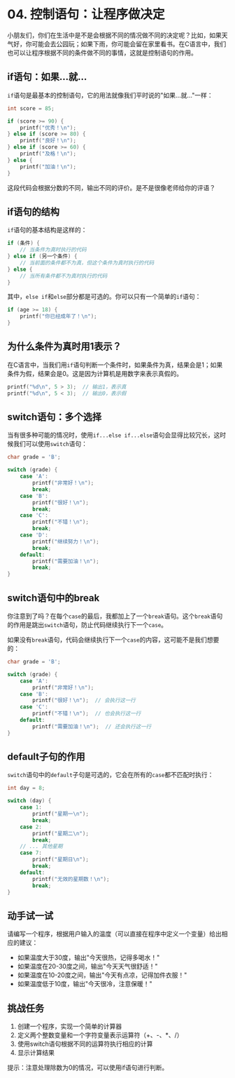 # 04. 控制语句：让程序做决定

小朋友们，你们在生活中是不是会根据不同的情况做不同的决定呢？比如，如果天气好，你可能会去公园玩；如果下雨，你可能会留在家里看书。在C语言中，我们也可以让程序根据不同的条件做不同的事情，这就是控制语句的作用。

## if语句：如果...就...

`if`语句是最基本的控制语句，它的用法就像我们平时说的"如果...就..."一样：

```c
int score = 85;

if (score >= 90) {
    printf("优秀！\n");
} else if (score >= 80) {
    printf("良好！\n");
} else if (score >= 60) {
    printf("及格！\n");
} else {
    printf("加油！\n");
}
```

这段代码会根据分数的不同，输出不同的评价。是不是很像老师给你的评语？

## if语句的结构

`if`语句的基本结构是这样的：

```c
if (条件) {
    // 当条件为真时执行的代码
} else if (另一个条件) {
    // 当前面的条件都不为真，但这个条件为真时执行的代码
} else {
    // 当所有条件都不为真时执行的代码
}
```

其中，`else if`和`else`部分都是可选的。你可以只有一个简单的`if`语句：

```c
if (age >= 18) {
    printf("你已经成年了！\n");
}
```

## 为什么条件为真时用1表示？

在C语言中，当我们用`if`语句判断一个条件时，如果条件为真，结果会是1；如果条件为假，结果会是0。这是因为计算机是用数字来表示真假的。

```c
printf("%d\n", 5 > 3);  // 输出1，表示真
printf("%d\n", 5 < 3);  // 输出0，表示假
```

## switch语句：多个选择

当有很多种可能的情况时，使用`if...else if...else`语句会显得比较冗长，这时候我们可以使用`switch`语句：

```c
char grade = 'B';

switch (grade) {
    case 'A':
        printf("非常好！\n");
        break;
    case 'B':
        printf("很好！\n");
        break;
    case 'C':
        printf("不错！\n");
        break;
    case 'D':
        printf("继续努力！\n");
        break;
    default:
        printf("需要加油！\n");
        break;
}
```

## switch语句中的break

你注意到了吗？在每个`case`的最后，我都加上了一个`break`语句。这个`break`语句的作用是跳出`switch`语句，防止代码继续执行下一个`case`。

如果没有`break`语句，代码会继续执行下一个`case`的内容，这可能不是我们想要的：

```c
char grade = 'B';

switch (grade) {
    case 'A':
        printf("非常好！\n");
    case 'B':
        printf("很好！\n");  // 会执行这一行
    case 'C':
        printf("不错！\n");  // 也会执行这一行
    default:
        printf("需要加油！\n");  // 还会执行这一行
}
```

## default子句的作用

`switch`语句中的`default`子句是可选的，它会在所有的`case`都不匹配时执行：

```c
int day = 8;

switch (day) {
    case 1:
        printf("星期一\n");
        break;
    case 2:
        printf("星期二\n");
        break;
    // ... 其他星期
    case 7:
        printf("星期日\n");
        break;
    default:
        printf("无效的星期数！\n");
        break;
}
```

## 动手试一试

请编写一个程序，根据用户输入的温度（可以直接在程序中定义一个变量）给出相应的建议：

- 如果温度大于30度，输出"今天很热，记得多喝水！"
- 如果温度在20-30度之间，输出"今天天气很舒适！"
- 如果温度在10-20度之间，输出"今天有点凉，记得加件衣服！"
- 如果温度低于10度，输出"今天很冷，注意保暖！"

## 挑战任务

1. 创建一个程序，实现一个简单的计算器
2. 定义两个整数变量和一个字符变量表示运算符（+、-、*、/）
3. 使用switch语句根据不同的运算符执行相应的计算
4. 显示计算结果

提示：注意处理除数为0的情况，可以使用if语句进行判断。